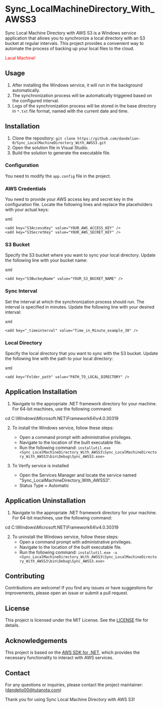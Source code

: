 # Sync_LocalMachineDirectory_With_AWSS3

Sync Local Machine Directory with AWS S3 is a Windows service application that allows you to synchronize a local directory with an S3 bucket at regular intervals. This project provides a convenient way to automate the process of backing up your local files to the cloud.

<span style="color: red;">Lacal Machine!</span>
## Usage

1. After installing the Windows service, it will run in the background automatically.
2. The synchronization process will be automatically triggered based on the configured interval.
3. Logs of the synchronization process will be stored in the base directory in `*.txt` file format, named with the current date and time.

## Installation

1. Clone the repository: `git clone https://github.com/dandelion-0/Sync_LocalMachineDirectory_With_AWSS3.git`
2. Open the solution file in Visual Studio.
3. Build the solution to generate the executable file.

### Configuration

You need to modify the `app.config` file in the project.

### AWS Credentials

You need to provide your AWS access key and secret key in the configuration file. Locate the following lines and replace the placeholders with your actual keys:

xml
```
<add key="S3AccessKey" value="YOUR_AWS_ACCESS_KEY" />
<add key="S3SecretKey" value="YOUR_AWS_SECRET_KEY" />
```

### S3 Bucket

Specify the S3 bucket where you want to sync your local directory. Update the following line with your bucket name:

xml
```
<add key="S3BuckeyName" value="YOUR_S3_BUCKET_NAME" />
```

### Sync Interval

Set the interval at which the synchronization process should run. The interval is specified in minutes. Update the following line with your desired interval:

xml
```
<add key="_timeinterval" value="Time_in_Minute_example_30" />
```

### Local Directory

Specify the local directory that you want to sync with the S3 bucket. Update the following line with the path to your local directory:

xml
```
<add key="Folder_path" value="PATH_TO_LOCAL_DIRECTORY" />
```

## Application Installation
1. Navigate to the appropriate .NET framework directory for your machine. For 64-bit machines, use the following command:

cd C:\Windows\Microsoft.NET\Framework64\v4.0.30319

2. To install the Windows service, follow these steps:
   - Open a command prompt with administrative privileges.
   - Navigate to the location of the built executable file.
   - Run the following command: `installutil.exe <Sync_LocalMachineDirectory_With_AWSS3\Sync_LocalMachineDirectory_With_AWSS3\bin\Debug\Sync_AWSS3.exe>`

3. To Verify service is installed
   - Open the Services Manager and locate the service named "Sync_LocalMachineDirectory_With_AWSS3".
   - Status Type = Automatic
   

## Application Uninstallation
1. Navigate to the appropriate .NET framework directory for your machine. For 64-bit machines, use the following command:

cd C:\Windows\Microsoft.NET\Framework64\v4.0.30319

2. To uninstall the Windows service, follow these steps:
   - Open a command prompt with administrative privileges.
   - Navigate to the location of the built executable file.
   - Run the following command: `installutil.exe -u <Sync_LocalMachineDirectory_With_AWSS3\Sync_LocalMachineDirectory_With_AWSS3\bin\Debug\Sync_AWSS3.exe>`
  
   
## Contributing

Contributions are welcome! If you find any issues or have suggestions for improvements, please open an issue or submit a pull request.

## License

This project is licensed under the MIT License. See the [LICENSE](LICENSE) file for details.

## Acknowledgements

This project is based on the [AWS SDK for .NET](https://aws.amazon.com/sdk-for-net/), which provides the necessary functionality to interact with AWS services.

## Contact

For any questions or inquiries, please contact the project maintainer: (dandelio00@tutanota.com)

Thank you for using Sync Local Machine Directory with AWS S3!
